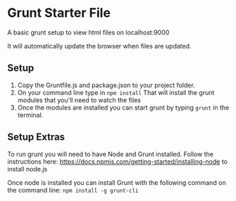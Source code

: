 Grunt Starter File
==================

A basic grunt setup to view html files on localhost:9000

It will automatically update the browser when files are updated.


Setup
-----
1. Copy the Gruntfile.js and package.json to your project folder.
2. On your command line type in ``` npm install ``` That will install the grunt modules that you'll need to watch the files
3. Once the modules are installed you can start grunt by typing ``` grunt ``` in the terminal.

Setup Extras
------------

To run grunt you will need to have Node and Grunt installed.
Follow the instructions here: https://docs.npmjs.com/getting-started/installing-node to install node.js

Once node is installed you can install Grunt with the following command on the command line: ``` npm install -g grunt-cli ```
